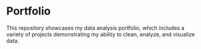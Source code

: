 # Portfolio
This repository showcases my data analysis portfolio, which includes a variety of projects demonstrating my ability to clean, analyze, and visualize data.
